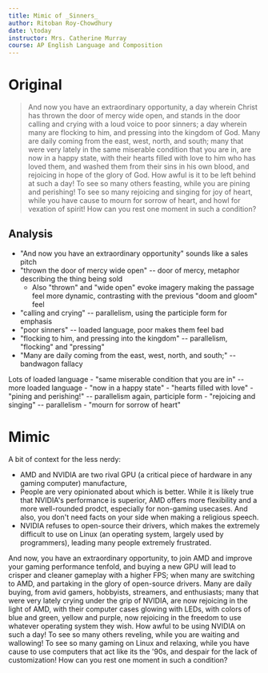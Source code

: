 ```yaml
---
title: Mimic of _Sinners_ 
author: Ritoban Roy-Chowdhury
date: \today
instructor: Mrs. Catherine Murray
course: AP English Language and Composition
---
```


# Original

> And now you have an extraordinary opportunity, a day wherein Christ has thrown the door of mercy wide open, and stands in the door calling and crying with a loud voice to poor sinners; a day wherein many are flocking to him, and pressing into the kingdom of God. Many are daily coming from the east, west, north, and south; many that were very lately in the same miserable condition that you are in, are now in a happy state, with their hearts filled with love to him who has loved them, and washed them from their sins in his own blood, and rejoicing in hope of the glory of God. How awful is it to be left behind at such a day! To see so many others feasting, while you are pining and perishing! To see so many rejoicing and singing for joy of heart, while you have cause to mourn for sorrow of heart, and howl for vexation of spirit! How can you rest one moment in such a condition?

## Analysis
- "And now you have an extraordinary opportunity" sounds like a sales pitch
- "thrown the door of mercy wide open" -- door of mercy, metaphor describing the thing being sold
    - Also "thrown" and "wide open" evoke imagery making the passage feel more dynamic, contrasting with the previous "doom and gloom" feel
- "calling and crying" -- parallelism, using the participle form for emphasis
- "poor sinners" -- loaded language, poor makes them feel bad
- "flocking to him, and pressing into the kingdom" -- parallelism, "flocking" and "pressing"
- "Many are daily coming from the east, west, north, and south;" -- bandwagon fallacy

Lots of loaded language
    - "same miserable condition that you are in" -- more loaded language
    - "now in a happy state"
    - "hearts filled with love" 
    - "pining and perishing!" -- parallelism again, participle form
    - "rejoicing and singing" -- parallelism
    - "mourn for sorrow of heart"

# Mimic

A bit of context for the less nerdy:

- AMD and NVIDIA are two rival GPU (a critical piece of hardware in any gaming computer) manufacture,
- People are very opinionated about which is better. While it is likely true that NVIDIA's performance is superior, AMD offers more flexibility and a more well-rounded prodct, especially for non-gaming usecases. And also, you don't need facts on your side when making a religious speech.
- NVIDIA refuses to open-source their drivers, which makes the extremely difficult to use on Linux (an operating system, largely used by programmers), leading many people extremely frustrated.


And now, you have an extraordinary opportunity, to join AMD and improve your gaming performance tenfold, and buying a new GPU will lead to crisper and cleaner gameplay with a higher FPS; when many are switching to AMD, and partaking in the glory of open-source drivers. Many are daily buying, from avid gamers, hobbyists, streamers, and enthusiasts; many that were very lately crying under the grip of NVIDIA, are now rejoicing in the light of AMD, with their computer cases glowing with LEDs, with colors of blue and green, yellow and purple, now rejoicing in the freedom to use whatever operating system they wish. How awful to be using NVIDIA on such a day! To see so many others reveling, while you are waiting and wallowing! To see so many gaming on Linux and relaxing, while you have cause to use computers that act like its the '90s, and despair for the lack of customization! How can you rest one moment in such a condition? 
